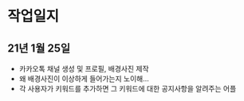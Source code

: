 # 작업일지

## 21년 1월 25일

- 카카오톡 채널 생성 및 프로필, 배경사진 제작
- 왜 배경사진이 이상하게 들어가는지 노이해...
- 각 사용자가 키워드를 추가하면 그 키워드에 대한 공지사항을 알려주는 어플
